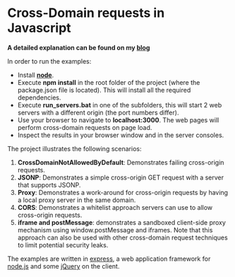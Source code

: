 Cross-Domain requests in Javascript
===============================================

**A detailed explanation can be found on my [blog](http://wp.me/p2WOmB-bb)**

In order to run the examples:

* Install **[node](http://nodejs.org/download/)**.
* Execute **npm install** in the root folder of the project (where the package.json file is located). This will install all the required dependencies.
* Execute **run_servers.bat** in one of the subfolders, this will start 2 web servers with a different origin (the port numbers differ).
* Use your browser to navigate to **localhost:3000**. The web pages will perform cross-domain requests on page load.
* Inspect the results in your browser window and in the server consoles.

The project illustrates the following scenarios:

1. **CrossDomainNotAllowedByDefault**: Demonstrates failing cross-origin requests.
2. **JSONP**: Demonstrates a simple cross-origin GET request with a server that supports JSONP.
3. **Proxy**: Demonstrates a work-around for cross-origin requests by having a local proxy server in the same domain.
4. **CORS**: Demonstrates a whitelist approach servers can use to allow cross-origin requests.
5. **iframe and postMessage**: demonstrates a sandboxed client-side proxy mechanism using window.postMessage and iframes. Note that this approach can also be used with other cross-domain request techniques to limit potential security leaks.

The examples are written in [express](http://expressjs.com/), a web application framework for [node.js](http://nodejs.org/) and some [jQuery](http://jquery.com/) on the client.
